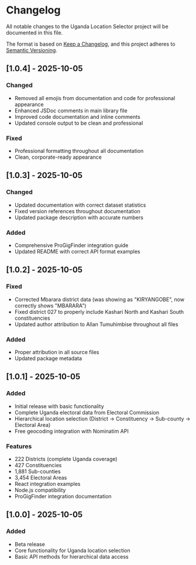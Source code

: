 # Changelog

All notable changes to the Uganda Location Selector project will be documented in this file.

The format is based on [Keep a Changelog](https://keepachangelog.com/en/1.0.0/),
and this project adheres to [Semantic Versioning](https://semver.org/spec/v2.0.0.html).

## [1.0.4] - 2025-10-05

### Changed
- Removed all emojis from documentation and code for professional appearance
- Enhanced JSDoc comments in main library file
- Improved code documentation and inline comments
- Updated console output to be clean and professional

### Fixed
- Professional formatting throughout all documentation
- Clean, corporate-ready appearance

## [1.0.3] - 2025-10-05

### Changed
- Updated documentation with correct dataset statistics
- Fixed version references throughout documentation
- Updated package description with accurate numbers

### Added
- Comprehensive ProGigFinder integration guide
- Updated README with correct API format examples

## [1.0.2] - 2025-10-05

### Fixed
- Corrected Mbarara district data (was showing as "KIRYANGOBE", now correctly shows "MBARARA")
- Fixed district 027 to properly include Kashari North and Kashari South constituencies
- Updated author attribution to Allan Tumuhimbise throughout all files

### Added
- Proper attribution in all source files
- Updated package metadata

## [1.0.1] - 2025-10-05

### Added
- Initial release with basic functionality
- Complete Uganda electoral data from Electoral Commission
- Hierarchical location selection (District → Constituency → Sub-county → Electoral Area)
- Free geocoding integration with Nominatim API

### Features
- 222 Districts (complete Uganda coverage)
- 427 Constituencies
- 1,881 Sub-counties  
- 3,454 Electoral Areas
- React integration examples
- Node.js compatibility
- ProGigFinder integration documentation

## [1.0.0] - 2025-10-05

### Added
- Beta release
- Core functionality for Uganda location selection
- Basic API methods for hierarchical data access
